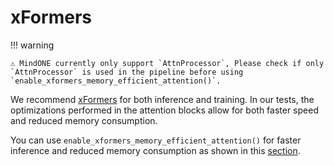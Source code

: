 <!--Copyright 2024 The HuggingFace Team. All rights reserved.

Licensed under the Apache License, Version 2.0 (the "License"); you may not use this file except in compliance with
the License. You may obtain a copy of the License at

http://www.apache.org/licenses/LICENSE-2.0

Unless required by applicable law or agreed to in writing, software distributed under the License is distributed on
an "AS IS" BASIS, WITHOUT WARRANTIES OR CONDITIONS OF ANY KIND, either express or implied. See the License for the
specific language governing permissions and limitations under the License.
-->

# xFormers

!!! warning

    ⚠️ MindONE currently only support `AttnProcessor`, Please check if only `AttnProcessor` is used in the pipeline before using `enable_xformers_memory_efficient_attention()`.

We recommend [xFormers](https://github.com/facebookresearch/xformers) for both inference and training. In our tests, the optimizations performed in the attention blocks allow for both faster speed and reduced memory consumption.

You can use `enable_xformers_memory_efficient_attention()` for faster inference and reduced memory consumption as shown in this [section](memory.md#memory-efficient-attention).
